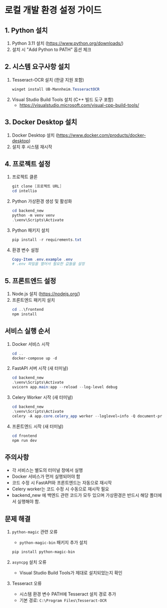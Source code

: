 # 로컬 개발 환경 설정 가이드

## 1. Python 설치
1. Python 3.11 설치 (https://www.python.org/downloads/)
2. 설치 시 "Add Python to PATH" 옵션 체크

## 2. 시스템 요구사항 설치
1. Tesseract-OCR 설치 (한글 지원 포함)
   ```powershell
   winget install UB-Mannheim.TesseractOCR
   ```
2. Visual Studio Build Tools 설치 (C++ 빌드 도구 포함)
   - https://visualstudio.microsoft.com/visual-cpp-build-tools/

## 3. Docker Desktop 설치
1. Docker Desktop 설치 (https://www.docker.com/products/docker-desktop)
2. 설치 후 시스템 재시작

## 4. 프로젝트 설정
1. 프로젝트 클론
   ```powershell
   git clone [프로젝트 URL]
   cd intellio
   ```

2. Python 가상환경 생성 및 활성화
   ```powershell
   cd backend_new
   python -m venv venv   
   .\venv\Scripts\Activate
   ```

3. Python 패키지 설치
   ```powershell
   pip install -r requirements.txt
   ```

4. 환경 변수 설정
   ```powershell
   Copy-Item .env.example .env
   # .env 파일을 열어서 필요한 값들을 설정
   ```

## 5. 프론트엔드 설정
1. Node.js 설치 (https://nodejs.org/)
2. 프론트엔드 패키지 설치
   ```powershell
   cd ..\frontend
   npm install
   ```

## 서비스 실행 순서
1. Docker 서비스 시작
   ```powershell
   cd ..
   docker-compose up -d
   ```

2. FastAPI 서버 시작 (새 터미널)
   ```powershell
   cd backend_new
   .\venv\Scripts\Activate
   uvicorn app.main:app --reload --log-level debug
   ```

3. Celery Worker 시작 (새 터미널)
   ```powershell
   cd backend_new
   .\venv\Scripts\Activate
   celery -A app.core.celery_app worker --loglevel=info -Q document-processing,main-queue --pool=solo --events
   ```

4. 프론트엔드 시작 (새 터미널)
   ```powershell
   cd frontend
   npm run dev
   ```

## 주의사항
- 각 서비스는 별도의 터미널 창에서 실행
- Docker 서비스가 먼저 실행되어야 함
- 코드 수정 시 FastAPI와 프론트엔드는 자동으로 재시작
- Celery worker는 코드 수정 시 수동으로 재시작 필요
- backend_new 에 백엔드 관련 코드가 모두 있으며 가상환경은 반드시 해당 폴더에서 실행해야 함.

## 문제 해결
1. `python-magic` 관련 오류
   - `python-magic-bin` 패키지 추가 설치
   ```powershell
   pip install python-magic-bin
   ```

2. `asyncpg` 설치 오류
   - Visual Studio Build Tools가 제대로 설치되었는지 확인

3. Tesseract 오류
   - 시스템 환경 변수 PATH에 Tesseract 설치 경로 추가
   - 기본 경로: `C:\Program Files\Tesseract-OCR`
